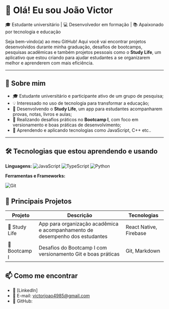 # 👋 Olá! Eu sou João Victor

🎓 Estudante universitário | 💻 Desenvolvedor em formação | 📚 Apaixonado por tecnologia e educação

Seja bem-vindo(a) ao meu GitHub! Aqui você vai encontrar projetos desenvolvidos durante minha graduação, desafios de bootcamps, pesquisas acadêmicas e também projetos pessoais como o **Study Life**, um aplicativo que estou criando para ajudar estudantes a se organizarem melhor e aprenderem com mais eficiência.

---

## 🧠 Sobre mim

- 🎓 Estudante universitário e participante ativo de um grupo de pesquisa;
- 💡 Interessado no uso de tecnologia para transformar a educação;
- 📱 Desenvolvendo o **Study Life**, um app para estudantes acompanharem provas, notas, livros e aulas;
- 🧪 Realizando desafios práticos no **Bootcamp I**, com foco em versionamento e boas práticas de desenvolvimento;
- 🌱 Aprendendo e aplicando tecnologias como JavaScript, C++ etc..

---

## 🛠️ Tecnologias que estou aprendendo e usando

**Linguagens:**
 ![JavaScript](https://img.shields.io/badge/-JavaScript-F7DF1E?style=flat&logo=javascript&logoColor=000)
![TypeScript](https://img.shields.io/badge/-TypeScript-3178C6?style=flat&logo=typescript&logoColor=fff)
![Python](https://img.shields.io/badge/-Python-3776AB?style=flat&logo=python&logoColor=fff)

**Ferramentas e Frameworks:** 
 
![Git](https://img.shields.io/badge/-Git-F05032?style=flat&logo=git&logoColor=fff)

## 📌 Principais Projetos

 | Projeto | Descrição | Tecnologias |
|--------|-----------|-------------|
| 📱 Study Life | App para organização acadêmica e acompanhamento de desempenho dos estudantes | React Native, Firebase |
| 🧠 Bootcamp I | Desafios do Bootcamp I com versionamento Git e boas práticas | Git, Markdown |

 
## 📫 Como me encontrar

- 💼 [LinkedIn] 
- 📧 E-mail:  victorjoao4985@gmail.com
- 🐙 GitHub: 


